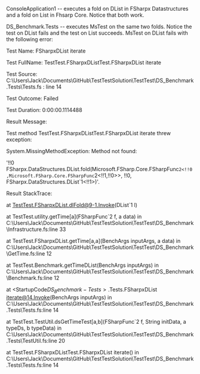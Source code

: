 ConsoleApplication1 -- executes a fold on DList in FSharpx Datastructures and a fold on List in Fhsarp Core. Notice that both work.

DS_Benchmark.Tests -- executes MsTest on the same two folds. Notice the test on DList fails and the test on List succeeds. MsTest on DList fails with the following error:

Test Name:	FSharpxDList iterate

Test FullName:	TestTest.FSharpxDListTest.FSharpxDList iterate

Test Source:	C:\Users\Jack\Documents\GitHub\TestTestSolution\TestTest\DS_Benchmark.Tests\Tests.fs : line 14

Test Outcome:	Failed

Test Duration:	0:00:00.1114488

Result Message:

Test method TestTest.FSharpxDListTest.FSharpxDList iterate threw exception: 

System.MissingMethodException: Method not found:

'!!0 FSharpx.DataStructures.DList.fold(Microsoft.FSharp.Core.FSharpFunc`2<!!0,Microsoft.FSharp.Core.FSharpFunc`2<!!1,!!0>>, !!0, FSharpx.DataStructures.DList`1<!!1>)'.

Result StackTrace:
	
at TestTest.FSharpxDList.dlFold@9-1.Invoke(DList`1 l)

   at TestTest.utility.getTime[a](FSharpFunc`2 f, a data) in C:\Users\Jack\Documents\GitHub\TestTestSolution\TestTest\DS_Benchmark\Infrastructure.fs:line 33

   at TestTest.FSharpxDList.getTime[a,a](BenchArgs inputArgs, a data) in C:\Users\Jack\Documents\GitHub\TestTestSolution\TestTest\DS_Benchmark\GetTime.fs:line 12

   at TestTest.Benchmark.getTimeDList(BenchArgs inputArgs) in C:\Users\Jack\Documents\GitHub\TestTestSolution\TestTest\DS_Benchmark\Benchmark.fs:line 12

   at <StartupCode$DS_Benchmark-Tests>.$Tests.FSharpxDList iterate@14.Invoke(BenchArgs inputArgs) in C:\Users\Jack\Documents\GitHub\TestTestSolution\TestTest\DS_Benchmark.Tests\Tests.fs:line 14

   at TestTest.TestUtil.dsGetTimeTest[a,b](FSharpFunc`2 f, String initData, a typeDs, b typeData) in C:\Users\Jack\Documents\GitHub\TestTestSolution\TestTest\DS_Benchmark.Tests\TestUtil.fs:line 20

   at TestTest.FSharpxDListTest.FSharpxDList iterate() in C:\Users\Jack\Documents\GitHub\TestTestSolution\TestTest\DS_Benchmark.Tests\Tests.fs:line 14



